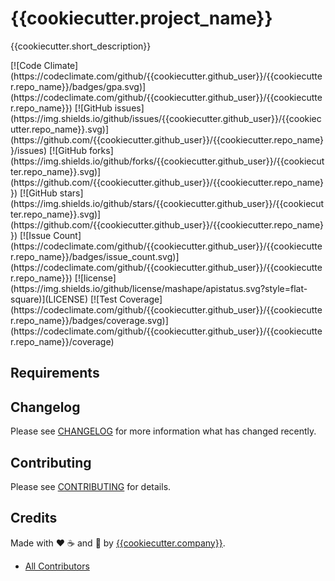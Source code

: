 # {{cookiecutter.project_name}}

{{cookiecutter.short_description}}

<span class="badges">
[![Code Climate](https://codeclimate.com/github/{{cookiecutter.github_user}}/{{cookiecutter.repo_name}}/badges/gpa.svg)](https://codeclimate.com/github/{{cookiecutter.github_user}}/{{cookiecutter.repo_name}})
[![GitHub issues](https://img.shields.io/github/issues/{{cookiecutter.github_user}}/{{cookiecutter.repo_name}}.svg)](https://github.com/{{cookiecutter.github_user}}/{{cookiecutter.repo_name}}/issues)
[![GitHub forks](https://img.shields.io/github/forks/{{cookiecutter.github_user}}/{{cookiecutter.repo_name}}.svg)](https://github.com/{{cookiecutter.github_user}}/{{cookiecutter.repo_name}})
[![GitHub stars](https://img.shields.io/github/stars/{{cookiecutter.github_user}}/{{cookiecutter.repo_name}}.svg)](https://github.com/{{cookiecutter.github_user}}/{{cookiecutter.repo_name}})
[![Issue Count](https://codeclimate.com/github/{{cookiecutter.github_user}}/{{cookiecutter.repo_name}}/badges/issue_count.svg)](https://codeclimate.com/github/{{cookiecutter.github_user}}/{{cookiecutter.repo_name}})
[![license](https://img.shields.io/github/license/mashape/apistatus.svg?style=flat-square)](LICENSE)
[![Test Coverage](https://codeclimate.com/github/{{cookiecutter.github_user}}/{{cookiecutter.repo_name}}/badges/coverage.svg)](https://codeclimate.com/github/{{cookiecutter.github_user}}/{{cookiecutter.repo_name}}/coverage)
</span>

## Requirements

## Changelog

Please see [CHANGELOG](CHANGELOG.md) for more information what has changed recently.

## Contributing

Please see [CONTRIBUTING](CONTRIBUTING.md) for details.

## Credits

Made with :heart: ️:coffee:️ and :pizza: by [{{cookiecutter.company}}][link-company].

- [All Contributors][link-contributors]


<!-- Other -->

[link-company]: https://github.com/{{cookiecutter.company}}
[link-contributors]: AUTHORS